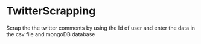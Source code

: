 # TwitterScrapping
Scrap the the twitter comments by using the Id of user and enter the data in the csv file and mongoDB database
